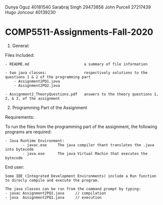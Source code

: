 Dunya Oguz          40181540
Sarabraj Singh      29473858
John Purcell        27217439
Hugo Joncour        40139230

# COMP5511-Assignments-Fall-2020

1) General:

Files Included:
    
    - README.md                         a summary of file information
    
    - two java classes:                 respectively solutions to the questions 1 & 2 of the programming part
        - Assignment2PQ1.java
        - Assignment2PQ2.java
                   
    - Assignment2_TheoryQuestions.pdf   answers to the theory questions 1, 2, & 3, of the assignment

2) Programming Part of the Assignment 

Requirements:

To run the files from the programming part of the assignment, the following programs are required:

    - Java Runtime Environment:
            - javac.exe     The java compiler thant translates the .java into bytecode
            - java.exe      The java Virtual Machin that executes the bytecode

End user:

    Some IDE (Integrated Development Environments) include a Run function to direcly compile and execute the program.

    The java classes can be run from the command prompt by typing:
    - javac Assignment2PQ1.java     // compilation
    - java  Assignment2PQ1.java     // execution
